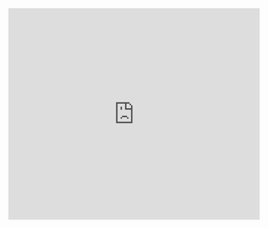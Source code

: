 <iframe width="100%" height="423" frameborder="0"
  src="https://observablehq.com/embed/@bastosluis/introducao-a-vega-lite-e-vega-lite-api?cells=scatter"></iframe>
